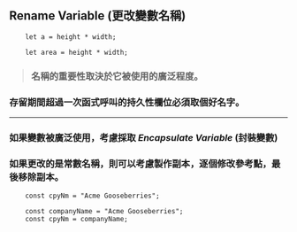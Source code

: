 ## Rename Variable (更改變數名稱)

```
    let a = height * width;
```

```
    let area = height * width;
```

> ### 名稱的重要性取決於它被使用的廣泛程度。

### 存留期間超過一次函式呼叫的持久性欄位必須取個好名字。

---------------------------------

### 如果變數被廣泛使用，考慮採取 *Encapsulate Variable* (封裝變數)
### 如果更改的是常數名稱，則可以考慮製作副本，逐個修改參考點，最後移除副本。


```
    const cpyNm = "Acme Gooseberries";
```

```
    const companyName = "Acme Gooseberries";
    const cpyNm = companyName;
```